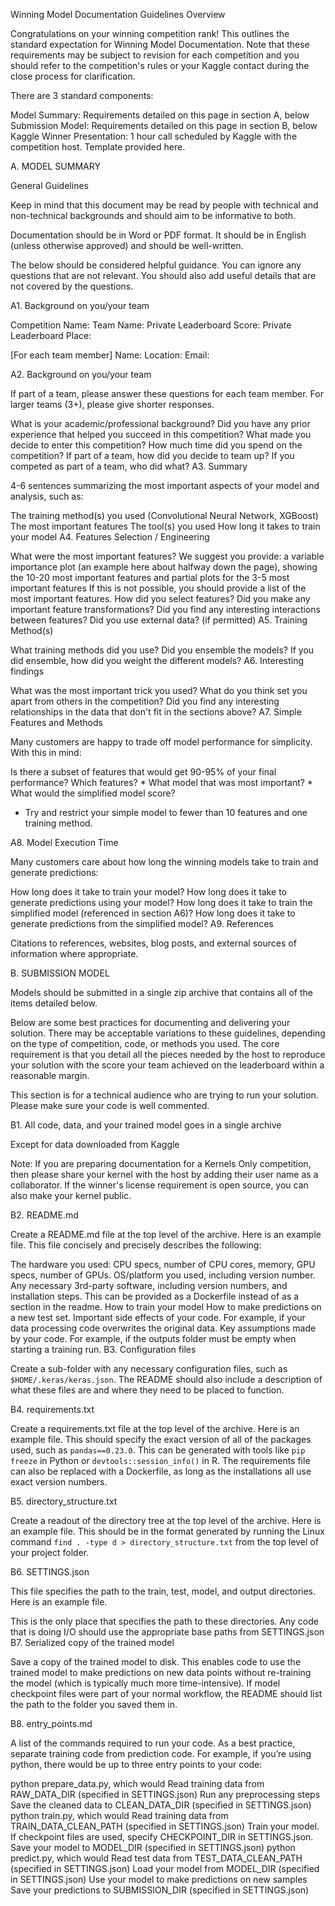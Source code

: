 Winning Model Documentation Guidelines
Overview

Congratulations on your winning competition rank! This outlines the standard expectation for Winning Model Documentation. Note that these requirements may be subject to revision for each competition and you should refer to the competition's rules or your Kaggle contact during the close process for clarification.

There are 3 standard components:

Model Summary: Requirements detailed on this page in section A, below
Submission Model: Requirements detailed on this page in section B, below
Kaggle Winner Presentation: 1 hour call scheduled by Kaggle with the competition host. Template provided here.

A. MODEL SUMMARY

General Guidelines

Keep in mind that this document may be read by people with technical and non-technical backgrounds and should aim to be informative to both.

Documentation should be in Word or PDF format. It should be in English (unless otherwise approved) and should be well-written.

The below should be considered helpful guidance. You can ignore any questions that are not relevant. You should also add useful details that are not covered by the questions.

A1. Background on you/your team

Competition Name:
Team Name:
Private Leaderboard Score:
Private Leaderboard Place:

[For each team member]
Name:
Location:
Email:

A2. Background on you/your team

If part of a team, please answer these questions for each team member. For larger teams (3+), please give shorter responses.

What is your academic/professional background?
Did you have any prior experience that helped you succeed in this competition?
What made you decide to enter this competition?
How much time did you spend on the competition?
If part of a team, how did you decide to team up?
If you competed as part of a team, who did what?
A3. Summary

4-6 sentences summarizing the most important aspects of your model and analysis, such as:

The training method(s) you used (Convolutional Neural Network, XGBoost)
The most important features
The tool(s) you used
How long it takes to train your model
A4. Features Selection / Engineering

What were the most important features?
We suggest you provide:
a variable importance plot (an example here about halfway down the page), showing the 10-20 most important features and
partial plots for the 3-5 most important features
If this is not possible, you should provide a list of the most important features.
How did you select features?
Did you make any important feature transformations?
Did you find any interesting interactions between features?
Did you use external data? (if permitted)
A5. Training Method(s)

What training methods did you use?
Did you ensemble the models?
If you did ensemble, how did you weight the different models?
A6. Interesting findings

What was the most important trick you used?
What do you think set you apart from others in the competition?
Did you find any interesting relationships in the data that don't fit in the sections above?
A7. Simple Features and Methods

Many customers are happy to trade off model performance for simplicity. With this in mind:

Is there a subset of features that would get 90-95% of your final performance? Which features? *
What model that was most important? *
What would the simplified model score?

* Try and restrict your simple model to fewer than 10 features and one training method.


A8. Model Execution Time

Many customers care about how long the winning models take to train and generate predictions:

How long does it take to train your model?
How long does it take to generate predictions using your model?
How long does it take to train the simplified model (referenced in section A6)?
How long does it take to generate predictions from the simplified model?
A9. References

Citations to references, websites, blog posts, and external sources of information where appropriate.

B. SUBMISSION MODEL

Models should be submitted in a single zip archive that contains all of the items detailed below.

Below are some best practices for documenting and delivering your solution. There may be acceptable variations to these guidelines, depending on the type of competition, code, or methods you used. The core requirement is that you detail all the pieces needed by the host to reproduce your solution with the score your team achieved on the leaderboard within a reasonable margin.

This section is for a technical audience who are trying to run your solution. Please make sure your code is well commented.

B1. All code, data, and your trained model goes in a single archive

Except for data downloaded from Kaggle

Note: If you are preparing documentation for a Kernels Only competition, then please share your kernel with the host by adding their user name as a collaborator. If the winner's license requirement is open source, you can also make your kernel public.

B2. README.md

Create a README.md file at the top level of the archive. Here is an example file. This file concisely and precisely describes the following:

The hardware you used: CPU specs, number of CPU cores, memory, GPU specs, number of GPUs.
OS/platform you used, including version number.
Any necessary 3rd-party software, including version numbers, and installation steps. This can be provided as a Dockerfile instead of as a section in the readme.
How to train your model
How to make predictions on a new test set.
Important side effects of your code. For example, if your data processing code overwrites the original data.
Key assumptions made by your code. For example, if the outputs folder must be empty when starting a training run.
B3. Configuration files

Create a sub-folder with any necessary configuration files, such as `$HOME/.keras/keras.json`. The README should also include a description of what these files are and where they need to be placed to function.

B4. requirements.txt

Create a requirements.txt file at the top level of the archive. Here is an example file. This should specify the exact version of all of the packages used, such as `pandas==0.23.0`. This can be generated with tools like `pip freeze` in Python or `devtools::session_info()` in R. The requirements file can also be replaced with a Dockerfile, as long as the installations all use exact version numbers.

B5. directory_structure.txt

Create a readout of the directory tree at the top level of the archive. Here is an example file. This should be in the format generated by running the Linux command `find . -type d > directory_structure.txt` from the top level of your project folder.

B6. SETTINGS.json

This file specifies the path to the train, test, model, and output directories. Here is an example file.

This is the only place that specifies the path to these directories.
Any code that is doing I/O should use the appropriate base paths from SETTINGS.json
B7. Serialized copy of the trained model

Save a copy of the trained model to disk. This enables code to use the trained model to make predictions on new data points without re-training the model (which is typically much more time-intensive). If model checkpoint files were part of your normal workflow, the README should list the path to the folder you saved them in.

B8. entry_points.md

A list of the commands required to run your code. As a best practice, separate training code from prediction code. For example, if you’re using python, there would be up to three entry points to your code:

python prepare_data.py, which would
Read training data from RAW_DATA_DIR (specified in SETTINGS.json)
Run any preprocessing steps
Save the cleaned data to CLEAN_DATA_DIR (specified in SETTINGS.json)
python train.py, which would
Read training data from TRAIN_DATA_CLEAN_PATH (specified in SETTINGS.json)
Train your model. If checkpoint files are used, specify CHECKPOINT_DIR in SETTINGS.json.
Save your model to MODEL_DIR (specified in SETTINGS.json)
python predict.py, which would
Read test data from TEST_DATA_CLEAN_PATH (specified in SETTINGS.json)
Load your model from MODEL_DIR (specified in SETTINGS.json)
Use your model to make predictions on new samples
Save your predictions to SUBMISSION_DIR (specified in SETTINGS.json)